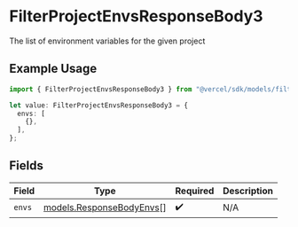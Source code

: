 # FilterProjectEnvsResponseBody3

The list of environment variables for the given project

## Example Usage

```typescript
import { FilterProjectEnvsResponseBody3 } from "@vercel/sdk/models/filterprojectenvsop.js";

let value: FilterProjectEnvsResponseBody3 = {
  envs: [
    {},
  ],
};
```

## Fields

| Field                                                      | Type                                                       | Required                                                   | Description                                                |
| ---------------------------------------------------------- | ---------------------------------------------------------- | ---------------------------------------------------------- | ---------------------------------------------------------- |
| `envs`                                                     | [models.ResponseBodyEnvs](../models/responsebodyenvs.md)[] | :heavy_check_mark:                                         | N/A                                                        |
